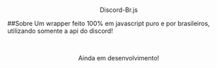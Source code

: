 <div align="center">
   <br />
   <p>
      Discord-Br.js
   </p>
</div>

##Sobre
Um wrapper feito 100% em javascript puro e por brasileiros, utilizando somente a api do discord!

<div align="center">
   <br />
   <p>
      Ainda em desenvolvimento!
   </p>
</div>
